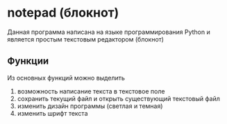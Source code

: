 # notepad (блокнот)

Данная программа написана на языке программирования Python и является простым текстовым редактором (блокнот)

## Функции

Из основных функций можно выделить 
1. возможность написание текста в текстовое поле
2. сохранить текущий файл и открыть существующий текстовый файл
3. изменить дизайн программы (светлая и темная)
4. изменить шрифт текста
